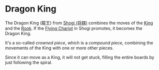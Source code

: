 # Dragon King

The Dragon King (&#x9f8d;&#x738b;) from
[Shogi (&#x5c06;&#x68cb;)](#wiki:Shogi) combines the moves of
the [King](king.html) and the [Rook](rook.html). If the 
[Flying Chariot](rook.html?piece=flying_chariot) in Shogi promotes,
it becomes the Dragon King.

It's a so-called *crowned piece*, which is a *compound piece*, 
combining the movements of the King with one or more other pieces.

Since it can move as a King, it will not get stuck, filling the
entire boards by just following the spiral.

